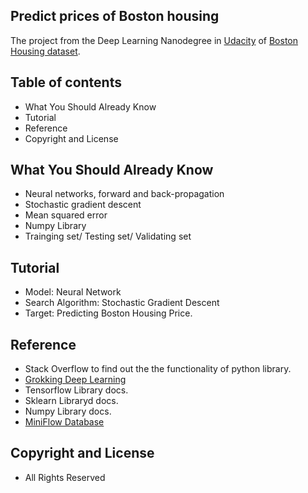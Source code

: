 ## Predict prices of Boston housing

The project from the Deep Learning Nanodegree in
[Udacity](https://www.udacity.com/nanodegree) of [Boston Housing dataset](https://archive.ics.uci.edu/ml/datasets/Housing).


## Table of contents

- What You Should Already Know
- Tutorial
- Reference
- Copyright and License

## What You Should Already Know

- Neural networks, forward and back-propagation
- Stochastic gradient descent
- Mean squared error
- Numpy Library
- Trainging set/ Testing set/ Validating set

## Tutorial
- Model: Neural Network
- Search Algorithm: Stochastic Gradient Descent
- Target: Predicting Boston Housing Price.

## Reference
- Stack Overflow to find out the the functionality of python library.
- [Grokking Deep Learning](https://www.manning.com/books/grokking-deep-learning)
- Tensorflow Library docs.
- Sklearn Libraryd docs.
- Numpy Library docs.
- [MiniFlow Database](http://yann.lecun.com/exdb/mnist/)

## Copyright and License

- All Rights Reserved